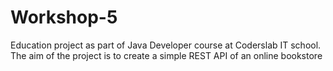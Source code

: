 # Workshop-5
Education project as part of Java Developer course at Coderslab IT school. The aim of the project is to create a simple REST API of an online bookstore

